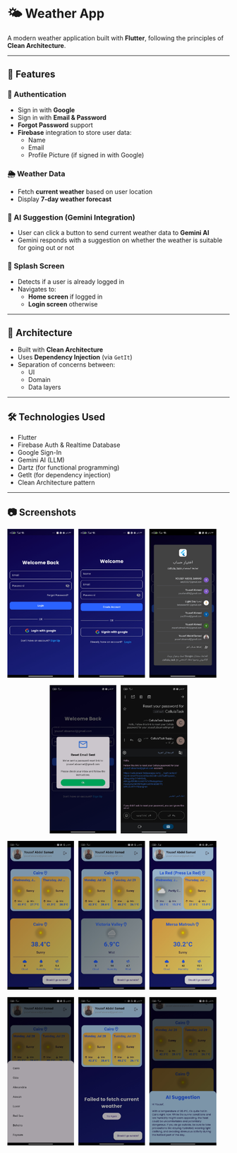 # 🌤️ Weather App

A modern weather application built with **Flutter**, following the principles of **Clean Architecture**.

---

## 🚀 Features

### 🔐 Authentication

- Sign in with **Google**
- Sign in with **Email & Password**
- **Forgot Password** support
- **Firebase** integration to store user data:
  - Name
  - Email
  - Profile Picture (if signed in with Google)

### 🌦️ Weather Data

- Fetch **current weather** based on user location
- Display **7-day weather forecast**

### 🤖 AI Suggestion (Gemini Integration)

- User can click a button to send current weather data to **Gemini AI**
- Gemini responds with a suggestion on whether the weather is suitable for going out or not

### 📲 Splash Screen

- Detects if a user is already logged in
- Navigates to:
  - **Home screen** if logged in
  - **Login screen** otherwise

---

## 🧱 Architecture

- Built with **Clean Architecture**
- Uses **Dependency Injection** (via `GetIt`)
- Separation of concerns between:
  - UI
  - Domain
  - Data layers

---

## 🛠️ Technologies Used

- Flutter
- Firebase Auth & Realtime Database
- Google Sign-In
- Gemini AI (LLM)
- Dartz (for functional programming)
- GetIt (for dependency injection)
- Clean Architecture pattern

---

## 📷 Screenshots

<div style="display: flex; gap: 10px;">
  <img src="screenshots/login.jpg" width="30%" />
  <img src="screenshots/signin.jpg"  width="30%" />
  <img src="screenshots/google.jpg"  width="30%" />
</div>

<br/>

<div style="display: flex; justify-content: center; gap: 10px;">
  <img src="screenshots/resetpass.jpg" width="30%" />
  <img src="screenshots/gmail.jpg" width="30%" />
</div>

<br/>

<div style="display: flex; gap: 10px;">
  <img src="screenshots/weather.jpg" width="30%" />
  <img src="screenshots/current.jpg"  width="30%" />
  <img src="screenshots/forecast.jpg"  width="30%" />
</div>

<br/>

<div style="display: flex; gap: 10px;">
  <img src="screenshots/citits.jpg" width="30%" />
  <img src="screenshots/failed.jpg"  width="30%" />
  <img src="screenshots/AIsuggestion.jpg"  width="30%" />
</div>
